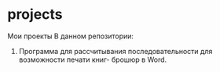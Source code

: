 # projects
Мои проекты
В данном репозитории:
1. Программа для рассчитывания последовательности для возможности печати книг- брошюр в Word.
